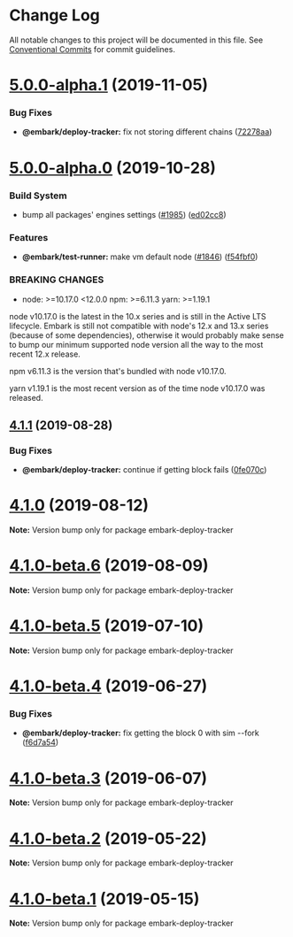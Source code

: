 # Change Log

All notable changes to this project will be documented in this file.
See [Conventional Commits](https://conventionalcommits.org) for commit guidelines.

# [5.0.0-alpha.1](https://github.com/embark-framework/embark/compare/v5.0.0-alpha.0...v5.0.0-alpha.1) (2019-11-05)


### Bug Fixes

* **@embark/deploy-tracker:** fix not storing different chains ([72278aa](https://github.com/embark-framework/embark/commit/72278aa))





# [5.0.0-alpha.0](https://github.com/embark-framework/embark/compare/v4.1.1...v5.0.0-alpha.0) (2019-10-28)


### Build System

* bump all packages' engines settings ([#1985](https://github.com/embark-framework/embark/issues/1985)) ([ed02cc8](https://github.com/embark-framework/embark/commit/ed02cc8))


### Features

* **@embark/test-runner:** make vm default node ([#1846](https://github.com/embark-framework/embark/issues/1846)) ([f54fbf0](https://github.com/embark-framework/embark/commit/f54fbf0))


### BREAKING CHANGES

* node: >=10.17.0 <12.0.0
npm: >=6.11.3
yarn: >=1.19.1

node v10.17.0 is the latest in the 10.x series and is still in the Active LTS
lifecycle. Embark is still not compatible with node's 12.x and 13.x
series (because of some dependencies), otherwise it would probably make sense
to bump our minimum supported node version all the way to the most recent 12.x
release.

npm v6.11.3 is the version that's bundled with node v10.17.0.

yarn v1.19.1 is the most recent version as of the time node v10.17.0 was
released.





## [4.1.1](https://github.com/embark-framework/embark/compare/v4.1.0...v4.1.1) (2019-08-28)


### Bug Fixes

* **@embark/deploy-tracker:** continue if getting block fails ([0fe070c](https://github.com/embark-framework/embark/commit/0fe070c))





# [4.1.0](https://github.com/embark-framework/embark/compare/v4.1.0-beta.6...v4.1.0) (2019-08-12)

**Note:** Version bump only for package embark-deploy-tracker





# [4.1.0-beta.6](https://github.com/embark-framework/embark/compare/v4.1.0-beta.5...v4.1.0-beta.6) (2019-08-09)

**Note:** Version bump only for package embark-deploy-tracker





# [4.1.0-beta.5](https://github.com/embark-framework/embark/compare/v4.1.0-beta.4...v4.1.0-beta.5) (2019-07-10)

**Note:** Version bump only for package embark-deploy-tracker





# [4.1.0-beta.4](https://github.com/embark-framework/embark/compare/v4.1.0-beta.3...v4.1.0-beta.4) (2019-06-27)


### Bug Fixes

* **@embark/deploy-tracker:** fix getting the block 0 with sim --fork ([f6d7a54](https://github.com/embark-framework/embark/commit/f6d7a54))





# [4.1.0-beta.3](https://github.com/embark-framework/embark/compare/v4.1.0-beta.2...v4.1.0-beta.3) (2019-06-07)

**Note:** Version bump only for package embark-deploy-tracker





# [4.1.0-beta.2](https://github.com/embark-framework/embark/compare/v4.1.0-beta.1...v4.1.0-beta.2) (2019-05-22)

**Note:** Version bump only for package embark-deploy-tracker





# [4.1.0-beta.1](https://github.com/embark-framework/embark/compare/v4.1.0-beta.0...v4.1.0-beta.1) (2019-05-15)

**Note:** Version bump only for package embark-deploy-tracker
